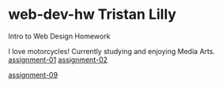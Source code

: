 # web-dev-hw Tristan Lilly

Intro to Web Design Homework

I love motorcycles!
Currently studying and enjoying Media Arts.
[assignment-01](assignment-01)
[assignment-02](assignment-02)

[assignment-09](assignment-09)
